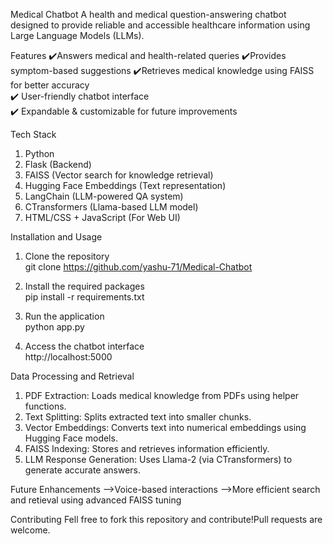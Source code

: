 Medical Chatbot 
A health and medical question-answering chatbot designed to provide reliable and accessible healthcare information using Large Language Models (LLMs). 
 

Features 
✔️Answers medical and health-related queries 
✔️Provides symptom-based suggestions 
✔️Retrieves medical knowledge using FAISS for better accuracy  
✔️ User-friendly chatbot interface  
✔️ Expandable & customizable for future improvements  

  

Tech Stack 
1. Python 
2. Flask (Backend)  
3. FAISS (Vector search for knowledge retrieval)  
4. Hugging Face Embeddings (Text representation)  
5. LangChain (LLM-powered QA system)  
6. CTransformers (Llama-based LLM model)  
7. HTML/CSS + JavaScript (For Web UI)  

  

Installation and Usage 

1. Clone the repository  
       git clone https://github.com/yashu-71/Medical-Chatbot 

2. Install the required packages  
     pip install -r requirements.txt 

3. Run the application  
     python app.py 

4. Access the chatbot interface  
   http://localhost:5000 

  

Data Processing and Retrieval 

1. PDF Extraction: Loads medical knowledge from PDFs using helper functions. 
2. Text Splitting: Splits extracted text into smaller chunks. 
3. Vector Embeddings: Converts text into numerical embeddings using Hugging Face models. 
4. FAISS Indexing: Stores and retrieves information efficiently. 
5. LLM Response Generation: Uses Llama-2 (via CTransformers) to generate accurate answers. 

  

Future Enhancements 
-->Voice-based interactions 
-->More efficient search and retieval using advanced FAISS tuning 

  

Contributing 
Fell free to fork this repository and contribute!Pull requests are welcome. 

 